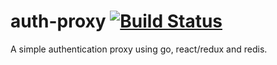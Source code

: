 # auth-proxy [![Build Status](https://travis-ci.org/tiborv/auth-proxy.svg?branch=master)](https://travis-ci.org/tiborv/auth-proxy)
A simple authentication proxy using go, react/redux and redis.
